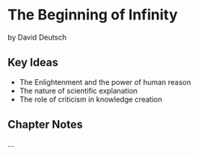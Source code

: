 # The Beginning of Infinity
by David Deutsch

## Key Ideas
- The Enlightenment and the power of human reason
- The nature of scientific explanation
- The role of criticism in knowledge creation

## Chapter Notes
... 